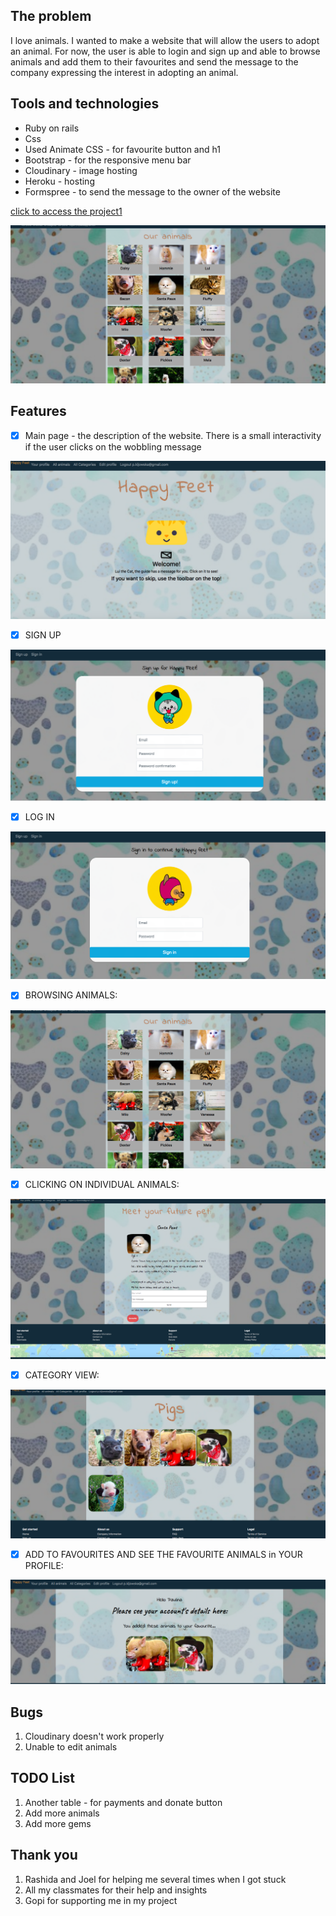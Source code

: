 
## The problem
I love animals. I wanted to make a website that will allow the users to adopt an animal. For now, the user is able to login and sign up and able to browse animals and add them to their favourites and send the message to the company expressing the interest in adopting an animal.


## Tools and technologies
* Ruby on rails
* Css
* Used Animate CSS - for favourite button and h1
* Bootstrap - for the responsive menu bar
* Cloudinary - image hosting
* Heroku - hosting
* Formspree - to send the message to the owner of the website


[click to access the project1](https://animalshelter1.herokuapp.com/)


![alt text](/app/assets/images/myanimals.png)


## Features

- [x] Main page - the description of the website. There is a small interactivity if the user clicks on the wobbling message

![alt text](/app/assets/images/landing_page.png)

- [x] SIGN UP


![alt text](/app/assets/images/signup.png)

- [x] LOG IN


![alt text](/app/assets/images/login.png)

- [x] BROWSING ANIMALS:

![alt text](/app/assets/images/myanimals.png)

- [x] CLICKING ON INDIVIDUAL ANIMALS:

![alt text](/app/assets/images/santa-paws.png)

- [x] CATEGORY VIEW:

![alt text](/app/assets/images/category.png)

- [x] ADD TO FAVOURITES AND SEE THE FAVOURITE ANIMALS in YOUR PROFILE:

![alt text](/app/assets/images/favanimals.png)


## Bugs
1. Cloudinary doesn't work properly
1. Unable to edit animals


## TODO List
1. Another table - for payments and donate button
1. Add more animals
1. Add more gems




## Thank you

1. Rashida and Joel for helping me several times when I got stuck
1. All my classmates for their help and insights
1. Gopi for supporting me in my project
